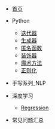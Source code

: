 <!-- _navbar.md -->
* [首页](README.md)

* Python
  * [迭代器](Python/迭代器.md)
  * [生成器](Python/生成器.md)
  * [匿名函数](Python/匿名函数.md)
  * [装饰器](Python/装饰器.md)
  * [魔术方法](Python/魔术方法.md)
  * [正则化](Python/正则化.md)

* 手写系列_NLP

* 深度学习
  * [Regression](深度学习/01Regression/Regression.md)

* 常见问题汇总